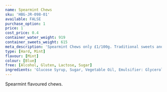 ```yaml
---
name: Spearmint Chews
sku: 'HBG-JR-098-01'
available: FALSE
purchase_option: 1
price: 1
cost_price: 0.4
container_water_weight: 919
container_sweets_weight: 615
meta_description: 'Spearmint Chews only £1/100g. Traditional sweets and more at Humbugs Confectionery Store. Specialists in satisfying your sweet tooth!'
type: [Hard, Mint]
flavour: [Mint]
colour: [Blue]
free: [Alcohol, Gluten, Lactose, Sugar]
ingredients: 'Glucose Syrup, Sugar, Vegetable Oil, Emulsifier: Glycerol Mono Stearate, Flavours: Spearmint Oil'
---
```

Spearmint flavoured chews.